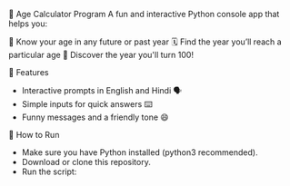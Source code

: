 🧮 Age Calculator Program
A fun and interactive Python console app that helps you:

📆 Know your age in any future or past year
🗓️ Find the year you’ll reach a particular age
🎉 Discover the year you'll turn 100!

🚀 Features
- Interactive prompts in English and Hindi 🗣️
- Simple inputs for quick answers ⌨️
- Funny messages and a friendly tone 😄

📂 How to Run
- Make sure you have Python installed (python3 recommended).
- Download or clone this repository.
- Run the script:
